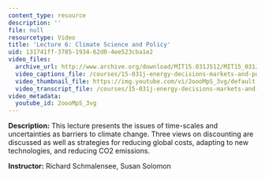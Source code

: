 ```yaml
---
content_type: resource
description: ''
file: null
resourcetype: Video
title: 'Lecture 6: Climate Science and Policy'
uid: 131741ff-3785-1934-62d0-4ee523cba1e2
video_files:
  archive_url: http://www.archive.org/download/MIT15.031JS12/MIT15_031JS12_lec06_300k.mp4
  video_captions_file: /courses/15-031j-energy-decisions-markets-and-policies-spring-2012/7bacdd2cef6c53ee8f12c20b230124d2_2oooMpS_3vg.vtt
  video_thumbnail_file: https://img.youtube.com/vi/2oooMpS_3vg/default.jpg
  video_transcript_file: /courses/15-031j-energy-decisions-markets-and-policies-spring-2012/1cbb95c2a52abe48b01f8e5507188c91_2oooMpS_3vg.pdf
video_metadata:
  youtube_id: 2oooMpS_3vg
---
```


**Description:** This lecture presents the issues of time-scales and uncertainties as barriers to climate change. Three views on discounting are discussed as well as strategies for reducing global costs, adapting to new technologies, and reducing CO2 emissions.

**Instructor:** Richard Schmalensee, Susan Solomon
